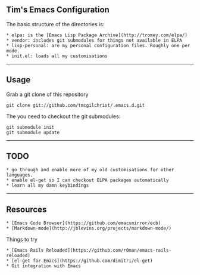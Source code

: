 ## Tim's Emacs Configuration ##

The basic structure of the directories is:

    * elpa: is the [Emacs Lisp Package Archive](http://tromey.com/elpa/)
    * vendor: includes git submodules for things not available in ELPA
    * lisp-personal: are my personal configuration files. Roughly one per mode.
    * init.el: loads all my customisations

* * * * *

## Usage ##
    
Grab a git clone of this repository

    git clone git://github.com/tmcgilchrist/.emacs.d.git

The you need to checkout the git submodules:

    git submodule init
    git submodule update

* * * * *

## TODO ##

    * go through and enable more of my old customisations for other languages.
    * enable el-get so I can checkout ELPA packages automatically
    * learn all my damn keybindings

* * * * *

## Resources ##

    * [Emacs Code Browser](https://github.com/emacsmirror/ecb)
    * [Markdown-mode](http://jblevins.org/projects/markdown-mode/)
    
Things to try

    * [Emacs Rails Reloaded](https://github.com/r0man/emacs-rails-reloaded)
    * [el-get for Emacs](https://github.com/dimitri/el-get)
    * Git integration with Emacs
    
